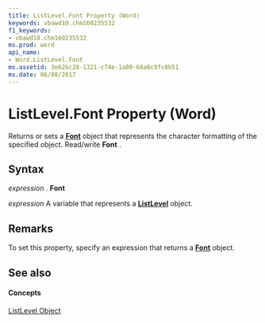 ```yaml
---
title: ListLevel.Font Property (Word)
keywords: vbawd10.chm160235532
f1_keywords:
- vbawd10.chm160235532
ms.prod: word
api_name:
- Word.ListLevel.Font
ms.assetid: 3e62bc28-1321-c74e-1a00-68a6c9fc8b51
ms.date: 06/08/2017
---
```



# ListLevel.Font Property (Word)

Returns or sets a **[Font](font-object-word.md)** object that represents the character formatting of the specified object. Read/write **Font** .


## Syntax

 _expression_ . **Font**

 _expression_ A variable that represents a **[ListLevel](listlevel-object-word.md)** object.


## Remarks

To set this property, specify an expression that returns a **[Font](font-object-word.md)** object.


## See also


#### Concepts


[ListLevel Object](listlevel-object-word.md)

